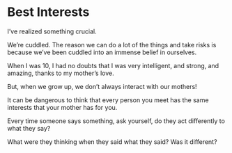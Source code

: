 # Best Interests
I’ve realized something crucial.

We’re cuddled. The reason we can do a lot of the things and take risks is
because we’ve been cuddled into an immense belief in ourselves.

When I was 10, I had no doubts that I was very intelligent, and strong, and
amazing, thanks to my mother’s love.

But, when we grow up, we don’t always interact with our mothers!

It can be dangerous to think that every person you meet has the same interests
that your mother has for you.

Every time someone says something, ask yourself, do they act differently to
what they say?

What were they thinking when they said what they said? Was it different?

